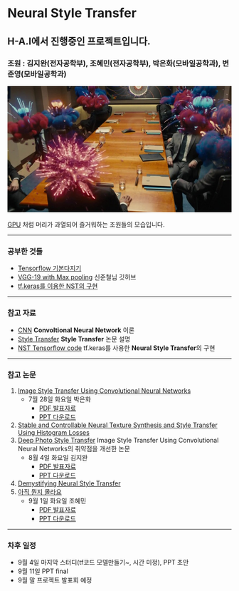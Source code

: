 # Neural Style Transfer
## H-A.I에서 진행중인 프로젝트입니다.
### 조원 : 김지완(전자공학부), 조혜민(전자공학부), 박은화(모바일공학과), 변준영(모바일공학과)
    
![](/photo/headboom.jpg)

[GPU](https://github.com/Kim-Jiwan/N.S.T-project/blob/master/study/CPUvsGPU.md) 처럼 머리가 과열되어 즐거워하는 조원들의 모습입니다.
<hr/>

### 공부한 것들
* [Tensorflow 기본다지기](https://github.com/Kim-Jiwan/N.S.T-project/blob/master/study/basic_of_tensorflow.md)
* [VGG-19 with Max pooling](https://github.com/ewsn1593/CIFAR10-with-VGG_19/blob/master/CIFAR10_with_VGG_19.ipynb) 신준철님 깃허브
* [tf.keras를 이용한 NST의 구현](https://github.com/Kim-Jiwan/N.S.T-project/blob/master/study/NST_Implementation_Using_tf.keras.md)
<hr/>

### 참고 자료
* [CNN](http://taewan.kim/post/cnn/) **Convoltional Neural Network** 이론
* [Style Transfer](https://blog.lunit.io/2017/04/27/style-transfer/) **Style Transfer** 논문 설명
* [NST Tensorflow code](https://www.tensorflow.org/tutorials/generative/style_transfer)
tf.keras를 사용한 **Neural Style Transfer**의 구현
<hr/>

### 참고 논문
1. [Image Style Transfer Using Convolutional Neural Networks](https://openaccess.thecvf.com/content_cvpr_2016/html/Gatys_Image_Style_Transfer_CVPR_2016_paper.html) 
    * 7월 28일 화요일 박은화 
        * [PDF 발표자료](https://github.com/Kim-Jiwan/N.S.T-project/blob/master/pdf/Image%20Style%20Transfer%20Using%20Convolutional%20Neural%20Networks%20%EB%B0%9C%ED%91%9C%EC%9E%90%EB%A3%8C.pdf)
        * [PPT 다운로드](https://github.com/Kim-Jiwan/N.S.T-project/blob/master/ppt/Image%20Style%20Transfer%20Using%20Convolutional%20Neural%20Networks%20%EB%B0%9C%ED%91%9C%EC%9E%90%EB%A3%8C.pptx?raw=true)
2. [Stable and Controllable Neural Texture Synthesis and Style Transfer Using Histogram Losses](https://arxiv.org/abs/1701.08893)
3. [Deep Photo Style Transfer](https://openaccess.thecvf.com/content_cvpr_2017/html/Luan_Deep_Photo_Style_CVPR_2017_paper.html) Image Style Transfer Using Convolutional Neural Networks의 취약점을 개선한 논문
    * 8월 4일 화요일 김지완 
        * [PDF 발표자료](https://github.com/Kim-Jiwan/N.S.T-project/blob/master/pdf/Deep%20Photo%20Style%20Transfer%20%EB%B0%9C%ED%91%9C%EC%9E%90%EB%A3%8C.pdf)
        * [PPT 다운로드](https://github.com/Kim-Jiwan/N.S.T-project/blob/master/ppt/Deep%20Photo%20Style%20Transfer%20%EB%B0%9C%ED%91%9C%EC%9E%90%EB%A3%8C.pptx?raw=true)
4. [Demystifying Neural Style Transfer](https://arxiv.org/abs/1701.01036)
5. [아직 뭔지 몰라요]()
    * 9월 1일 화요일 조혜민
        * [PDF 발표자료]()
        * [PPT 다운로드]()
<hr/>

### 차후 일정
* 9월 4일 마지막 스터디(tf코드 모델만들기~, 시간 미정), PPT 초안
* 9월 11일 PPT final
* 9월 말 프로젝트 발표회 예정 